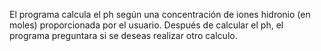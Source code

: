 El programa calcula el ph según una concentración de iones hidronio (en moles) proporcionada por el usuario.
Después de calcular el ph, el programa preguntara si se deseas realizar otro calculo.